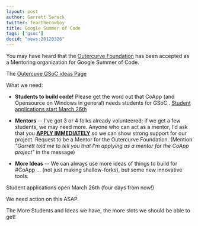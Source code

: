 ```yaml
---
layout: post
author: Garrett Serack
twitter: fearthecowboy
title: Google Summer of Code
tags: ['gsoc']
docid: "news:20120326"
---
```


You may have heard that the [Outercurve Foundation](http://www.outercurve.org/Blogs/EntryId/48/Outercurve-is-Participating-in-the-Google-Summer-of-Code) has been accepted as a Mentoring organization for Google Summer of Code.

The [Outercuve GSoC ideas Page](http://www.outercurve.org/Overview/SummerofCode)

What we need: 

- **Students to build code!** Please get the word out that CoApp (and Opensource on Windows in general) needs students for GSoC . [Student applications start March 26th](http://www.google-melange.com/gsoc/homepage/google/gsoc2012)

- **Mentors** -- I've got 3 or 4 folks already volunteered; if we get a few students, we may need more. Anyone who can act as a mentor, I'd ask that you **[APPLY IMMEDIATELY](http://www.google-melange.com/gsoc/homepage/google/gsoc2012)** so we can show strong support for our project. Request to be a Mentor for the Outercurve Foundation. (Mention *"Garrett told me to tell you that I'm applying as a mentor for the CoApp project"*  in the message)

- **More Ideas** -- We can always use more ideas of things to build for #CoApp ... (not just making shallow-forks), but some new innovative tools.

Student applications open March 26th (four days from now!)

We need action on this ASAP. 

The More Students and Ideas we have, the more slots we should be able to get!
